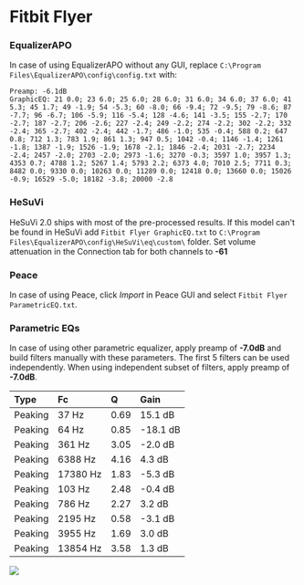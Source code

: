 # Fitbit Flyer

### EqualizerAPO
In case of using EqualizerAPO without any GUI, replace `C:\Program Files\EqualizerAPO\config\config.txt`
with:
```
Preamp: -6.1dB
GraphicEQ: 21 0.0; 23 6.0; 25 6.0; 28 6.0; 31 6.0; 34 6.0; 37 6.0; 41 5.3; 45 1.7; 49 -1.9; 54 -5.3; 60 -8.0; 66 -9.4; 72 -9.5; 79 -8.6; 87 -7.7; 96 -6.7; 106 -5.9; 116 -5.4; 128 -4.6; 141 -3.5; 155 -2.7; 170 -2.7; 187 -2.7; 206 -2.6; 227 -2.4; 249 -2.2; 274 -2.2; 302 -2.2; 332 -2.4; 365 -2.7; 402 -2.4; 442 -1.7; 486 -1.0; 535 -0.4; 588 0.2; 647 0.8; 712 1.3; 783 1.9; 861 1.3; 947 0.5; 1042 -0.4; 1146 -1.4; 1261 -1.8; 1387 -1.9; 1526 -1.9; 1678 -2.1; 1846 -2.4; 2031 -2.7; 2234 -2.4; 2457 -2.0; 2703 -2.0; 2973 -1.6; 3270 -0.3; 3597 1.0; 3957 1.3; 4353 0.7; 4788 1.2; 5267 1.4; 5793 2.2; 6373 4.0; 7010 2.5; 7711 0.3; 8482 0.0; 9330 0.0; 10263 0.0; 11289 0.0; 12418 0.0; 13660 0.0; 15026 -0.9; 16529 -5.0; 18182 -3.8; 20000 -2.8
```

### HeSuVi
HeSuVi 2.0 ships with most of the pre-processed results. If this model can't be found in HeSuVi add
`Fitbit Flyer GraphicEQ.txt` to `C:\Program Files\EqualizerAPO\config\HeSuVi\eq\custom\` folder.
Set volume attenuation in the Connection tab for both channels to **-61**

### Peace
In case of using Peace, click *Import* in Peace GUI and select `Fitbit Flyer ParametricEQ.txt`.

### Parametric EQs
In case of using other parametric equalizer, apply preamp of **-7.0dB** and build filters manually
with these parameters. The first 5 filters can be used independently.
When using independent subset of filters, apply preamp of **-7.0dB**.

| Type    | Fc       |    Q | Gain     |
|:--------|:---------|:-----|:---------|
| Peaking | 37 Hz    | 0.69 | 15.1 dB  |
| Peaking | 64 Hz    | 0.85 | -18.1 dB |
| Peaking | 361 Hz   | 3.05 | -2.0 dB  |
| Peaking | 6388 Hz  | 4.16 | 4.3 dB   |
| Peaking | 17380 Hz | 1.83 | -5.3 dB  |
| Peaking | 103 Hz   | 2.48 | -0.4 dB  |
| Peaking | 786 Hz   | 2.27 | 3.2 dB   |
| Peaking | 2195 Hz  | 0.58 | -3.1 dB  |
| Peaking | 3955 Hz  | 1.69 | 3.0 dB   |
| Peaking | 13854 Hz | 3.58 | 1.3 dB   |

![](https://raw.githubusercontent.com/jaakkopasanen/AutoEq/master/results/rtings/avg/Fitbit%20Flyer/Fitbit%20Flyer.png)